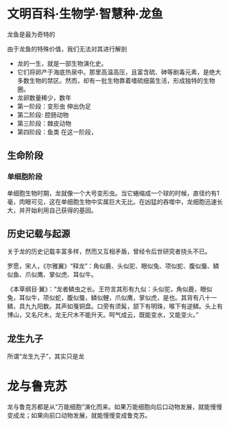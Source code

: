 # 文明百科·生物学·智慧种·龙鱼

龙鱼是最为奇特的

由于龙鱼的特殊价值，我们无法对其进行解剖

* 龙的一生，就是一部生物演化史。
* 它们将卵产于海底热泉中。那里高温高压，且富含硫、砷等剧毒元素，是绝大多数生物的禁区。然而，却有一批生物靠着嗜硫细菌生活，形成独特的生物圈。
* 龙卵数量稀少，数年
* 第一阶段：变形虫
伸出伪足
* 第二阶段: 腔肠动物
* 第三阶段：棘皮动物
* 第四阶段：鱼类
在这一阶段，

## 

## 生命阶段

### 单细胞阶段

单细胞生物时期，龙就像一个大号变形虫。当它蜷缩成一个球的时候，直径约有1毫，肉眼可见，这在单细胞生物中实属巨大无比。在凶猛的吞噬中，龙细胞迅速长大，并开始利用自己获得的基因。

## 历史记载与起源

关于龙的历史记载丰富多样，然而又互相矛盾，曾经令后世研究者挠头不已。

罗愿，宋人，《尔雅翼》“释龙”：角似鹿、头似驼、眼似兔、项似蛇、腹似蜃、鳞似鱼、爪似鹰、掌似虎、耳似牛。

《本草纲目·翼》：“龙者鳞虫之长。王符言其形有九似：头似驼，角似鹿，眼似兔，耳似牛，项似蛇，腹似蜃，鳞似鲤，爪似鹰，掌似虎，是也。其背有八十一鳞，具九九阳数。其声如戛铜盘。口旁有须髯，颔下有明珠，喉下有逆鳞。头上有博山，又名尺木，龙无尺木不能升天。呵气成云，既能变水，又能变火。”



## 龙生九子

所谓“龙生九子”，其实只是龙


# 龙与鲁克苏

龙与鲁克苏都是从“万能细胞”演化而来。如果万能细胞向后口动物发展，就能慢慢变成龙；如果向前口动物发展，就能慢慢变成鲁克苏。